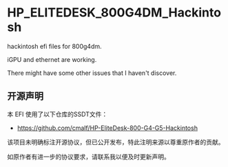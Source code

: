 # HP_ELITEDESK_800G4DM_Hackintosh
hackintosh efi files for 800g4dm.

iGPU and ethernet are working.

There might have some other issues that I haven't discover.
## 开源声明

本 EFI 使用了以下仓库的SSDT文件：

- https://github.com/cmalf/HP-EliteDesk-800-G4-G5-Hackintosh

该项目未明确标注开源协议，但已公开发布，特此注明来源以尊重原作者的贡献。

如原作者有进一步的协议要求，请联系我以便及时更新声明。

